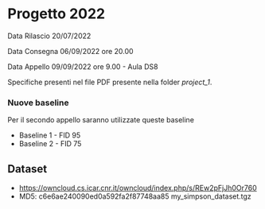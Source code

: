 # Progetto 2022



Data Rilascio 20/07/2022

Data Consegna 06/09/2022 ore 20.00

Data Appello 09/09/2022 ore 9.00 - Aula DS8



Specifiche presenti nel file PDF presente nella folder *project_1*.

### Nuove baseline

Per il secondo appello saranno utilizzate queste baseline

- Baseline 1 - FID 95
- Baseline 2 - FID 75

## Dataset

- https://owncloud.cs.icar.cnr.it/owncloud/index.php/s/REw2pFjJh0Or760
- MD5: c6e6ae240090ed0a592fa2f87748aa85 my_simpson_dataset.tgz
